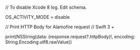// To disable Xcode 8 log. Edit schema.

OS_ACTIVITY_MODE = disable

// Print HTTP Body for Alamofire request
// Swift 3 +

print(NSString(data: (response.request?.httpBody)!, encoding: String.Encoding.utf8.rawValue))
